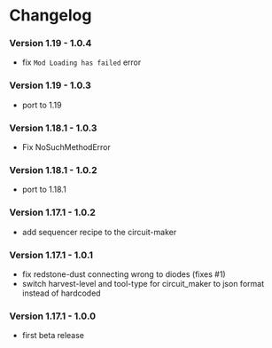 # Changelog

### Version 1.19 - 1.0.4
 - fix `Mod Loading has failed` error
### Version 1.19 - 1.0.3
 - port to 1.19

### Version 1.18.1 - 1.0.3
 - Fix NoSuchMethodError

### Version 1.18.1 - 1.0.2
 - port to 1.18.1

### Version 1.17.1 - 1.0.2
 - add sequencer recipe to the circuit-maker

### Version 1.17.1 - 1.0.1
 - fix redstone-dust connecting wrong to diodes (fixes #1)
 - switch harvest-level and tool-type for circuit_maker to json format instead of hardcoded

### Version 1.17.1 - 1.0.0
 - first beta release
